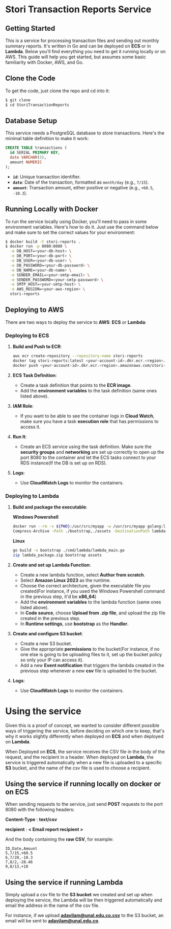 # Stori Transaction Reports Service

## Getting Started

This is a service for processing transaction files and sending out monthly summary reports. It's written in Go and can be deployed on **ECS** or in **Lambda**. Below you'll find everything you need to get it running locally or on AWS. This guide will help you get started, but assumes some basic familiarity with Docker, AWS, and Go.

## Clone the Code

To get the code, just clone the repo and cd into it:

```sh
$ git clone 
$ cd StoriTransactionReports
```

## Database Setup

This service needs a PostgreSQL database to store transactions. Here's the minimal table definition to make it work:

```sql
CREATE TABLE transactions (
  id SERIAL PRIMARY KEY,
  date VARCHAR(5),
  amount NUMERIC
);
```
- **`id`**: Unique transaction identifier.
- **`date`**: Date of the transaction, formatted as `month/day` (e.g., `7/15`).
- **`amount`**: Transaction amount, either positive or negative (e.g., `+60.5`, `-10.3`).

## Running Locally with Docker

To run the service locally using Docker, you'll need to pass in some environment variables. Here's how to do it. Just use the command below and make sure to set the correct values for your environment:

```sh
$ docker build -t stori-reports .
$ docker run -p 8080:8080 \
  -e DB_HOST=<your-db-host> \
  -e DB_PORT=<your-db-port> \
  -e DB_USER=<your-db-user> \
  -e DB_PASSWORD=<your-db-password> \
  -e DB_NAME=<your-db-name> \
  -e SENDER_EMAIL=<your-smtp-email> \
  -e SENDER_PASSWORD=<your-smtp-password> \
  -e SMTP_HOST=<your-smtp-host> \
  -e AWS_REGION=<your-aws-region> \
  stori-reports
```

## Deploying to AWS

There are two ways to deploy the service to **AWS**: **ECS** or **Lambda**:

### Deploying to ECS
1. **Build and Push to ECR**:
   ```sh
   aws ecr create-repository --repository-name stori-reports
   docker tag stori-reports:latest <your-account-id>.dkr.ecr.<region>.amazonaws.com/stori-reports:latest
   docker push <your-account-id>.dkr.ecr.<region>.amazonaws.com/stori-reports:latest
   ```

2. **ECS Task Definition**:
    - Create a task definition that points to the **ECR image**.
    - Add the **environment variables** to the task definition (same ones listed above).

3. **IAM Role**:
    - If you want to be able to see the container logs in **Cloud Watch**, make sure you have a task **execution role** that has permissions to access it.

4. **Run It**:
    - Create an ECS service using the task definition. Make sure the **security groups** and **networking** are set up correctly to open up the port 8080 to the container and let the ECS tasks connect to your RDS instance(If the DB is set up on RDS).

5. **Logs**:
    - Use **CloudWatch Logs** to monitor the containers.



### Deploying to Lambda
1. **Build and package the executable**: 


   **Windows Powershell**
   ```sh
   docker run --rm -v ${PWD}:/usr/src/myapp -w /usr/src/myapp golang:latest /bin/sh -c "CGO_ENABLED=0 GOOS=linux GOARCH=amd64 go build -o bootstrap ./cmd/lambda/lambda_main.go"
   Compress-Archive -Path ./bootstrap,./assets -DestinationPath lambda_package.zip
   ```

   **Linux**
   ```sh
   go build -o bootstrap ./cmd/lambda/lambda_main.go
   zip lambda_package.zip bootstrap assets
   ```

2. **Create and set up Lambda Function**:
   - Create a new lambda function, select **Author from scratch**.
   - Select **Amazon Linux 2023** as the runtime.
   - Choose the correct architecture, given the executable file you created(For instance, if you used the Windows Powershell command in the previous step, it'd be **x86_64**)
   - Add the **environment variables** to the lambda function (same ones listed above).
   - In **Code source**, choose **Upload from .zip file**, and upload the zip file created in the previous step.
   - In **Runtime settings**, use **bootstrap** as the **Handler**. 

3. **Create and configure S3 bucket**:
   - Create a new S3 bucket.
   - Give the appropriate **permissions** to the bucket(For instance, if no one else is going to be uploading files to it, set up the bucket policy so only your IP can access it).
   - Add a new **Event notification** that triggers the lambda created in the previous step whenever a new **csv** file is uploaded to the bucket.

4. **Logs**:
   - Use **CloudWatch Logs** to monitor the containers.


# Using the service

Given this is a proof of concept, we wanted to consider different possible ways of triggering the service, before deciding on which one to keep, that's why it works slightly differently when deployed on **ECS** and when deployed on **Lambda**.

When Deployed on **ECS**, the service receives the CSV file in the body of the request, and the recipient in a header. When deployed on **Lambda**, the service is triggered automatically when a new file is uploaded to a specific **S3** bucket, and the name of the csv file is used to choose a recipient.

## Using the service if running locally on docker or on ECS

When sending requests to the service, just send **POST** requests to the port 8080 with the following headers:

**Content-Type** : **text/csv**

**recipient** : **< Email report recipient >**

And the body containing the **raw CSV**, for example:

```
ID,Date,Amount
5,7/15,+60.5
6,7/28,-10.3
7,8/2,-20.46
9,8/13,+10
```

## Using the service if running Lambda

Simply upload a csv file to the **S3 bucket** we created and set up when deploying the service, the Lambda will be then triggered automatically and email the address in the name of the csv file. 

For instance, if we upload **adavilam@unal.edu.co.csv** to the S3 bucket, an email will be sent to **adavilam@unal.edu.co**.